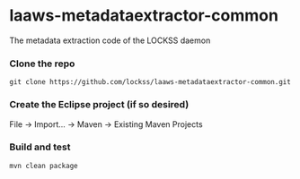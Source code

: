 # laaws-metadataextractor-common
The metadata extraction code of the LOCKSS daemon

### Clone the repo
`git clone https://github.com/lockss/laaws-metadataextractor-common.git`

### Create the Eclipse project (if so desired)
File -> Import... -> Maven -> Existing Maven Projects

### Build and test
`mvn clean package`
